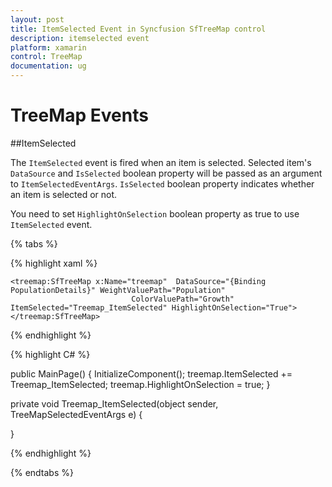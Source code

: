 ```yaml
---
layout: post
title: ItemSelected Event in Syncfusion SfTreeMap control
description: itemselected event
platform: xamarin
control: TreeMap
documentation: ug
---
```


# TreeMap Events

##ItemSelected

The `ItemSelected` event is fired when an item is selected. Selected item's `DataSource` and `IsSelected` boolean property will be passed as an argument to `ItemSelectedEventArgs`. `IsSelected` boolean property indicates whether an item is selected or not.

You need to set `HighlightOnSelection` boolean property as true to use `ItemSelected` event.

{% tabs %}

{% highlight xaml %}

<Grid>

    <treemap:SfTreeMap x:Name="treemap"  DataSource="{Binding PopulationDetails}" WeightValuePath="Population"
                               ColorValuePath="Growth" ItemSelected="Treemap_ItemSelected" HighlightOnSelection="True">
    </treemap:SfTreeMap>

</Grid>

{% endhighlight %}

{% highlight C# %}

public MainPage()
{
    InitializeComponent();
    treemap.ItemSelected += Treemap_ItemSelected;
    treemap.HighlightOnSelection = true;
}

private void Treemap_ItemSelected(object sender, TreeMapSelectedEventArgs e)
{

}

{% endhighlight %}

{% endtabs %}